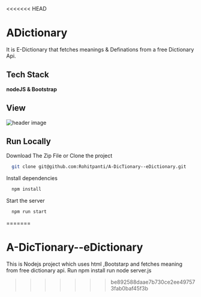 <<<<<<< HEAD

# ADictionary

It is E-Dictionary that fetches meanings & Definations from a free Dictionary Api.
## Tech Stack

**nodeJS & Bootstrap** 





## View

![header image](https://raw.github.com/Rohitpanti/A-DicTionary--eDictionary/master/View.png)
## Run Locally

Download The Zip File  or  Clone the project

```bash
  git clone git@github.com:Rohitpanti/A-DicTionary--eDictionary.git
```




Install dependencies
```bash
  npm install
```

Start the server

```bash
  npm run start
```
=======
# A-DicTionary--eDictionary
This is  Nodejs project which uses html ,Bootstarp and fetches  meaning from free dictionary api.
Run npm install
run node server.js

>>>>>>> be892588daae7b730ce2ee497573fab0baf45f3b
